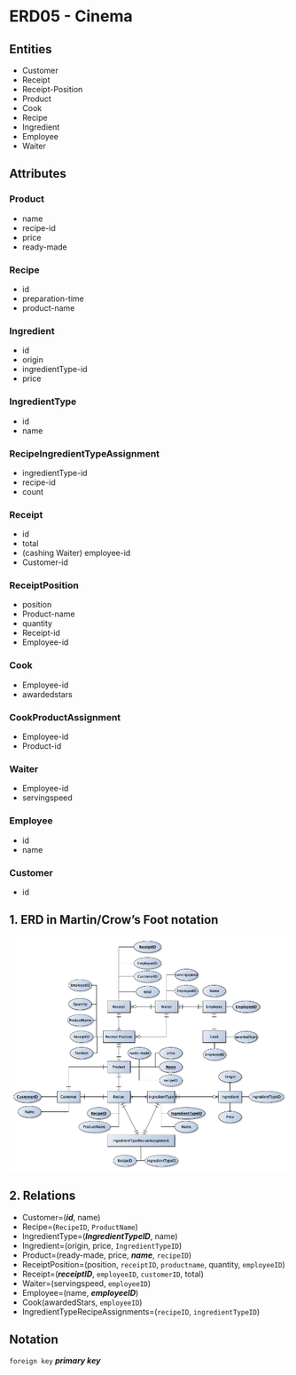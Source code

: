 # ERD05 - Cinema

## Entities

- Customer
- Receipt
- Receipt-Position
- Product
- Cook
- Recipe
- Ingredient
- Employee
- Waiter

## Attributes

### Product
- name
- recipe-id
- price
- ready-made

### Recipe
- id
- preparation-time
- product-name

### Ingredient
- id
- origin
- ingredientType-id
- price

### IngredientType
- id
- name

### RecipeIngredientTypeAssignment
- ingredientType-id
- recipe-id
- count

### Receipt
- id
- total
- (cashing Waiter) employee-id
- Customer-id

### ReceiptPosition
- position
- Product-name
- quantity
- Receipt-id
- Employee-id

### Cook
- Employee-id
- awardedstars

### CookProductAssignment
- Employee-id
- Product-id

### Waiter
- Employee-id
- servingspeed

### Employee
- id
- name

### Customer
- id

## 1. ERD in Martin/Crow’s Foot notation

![](./ERD05.png)

## 2. Relations

- Customer=(**_id_**, name)
- Recipe=(`RecipeID`, `ProductName`)
- IngredientType=(**_IngredientTypeID_**, name)
- Ingredient=(origin, price, `IngredientTypeID`)
- Product=(ready-made, price, **_name_**, `recipeID`)
- ReceiptPosition=(position, `receiptID`, `productname`, quantity, `employeeID`)
- Receipt=(**_receiptID_**, `employeeID`, `customerID`, total)
- Waiter=(servingspeed, `employeeID`)
- Employee=(name, **_employeeID_**)
- Cook(awardedStars, `employeeID`)
- IngredientTypeRecipeAssignments=(`recipeID`, `ingredientTypeID`)

## Notation
`foreign key`
**_primary key_**
